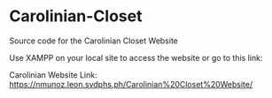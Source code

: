 # Carolinian-Closet
Source code for the Carolinian Closet Website

Use XAMPP on your local site to access the website or go to this link:

Carolinian Website Link: https://nmunoz.leon.svdphs.ph/Carolinian%20Closet%20Website/
